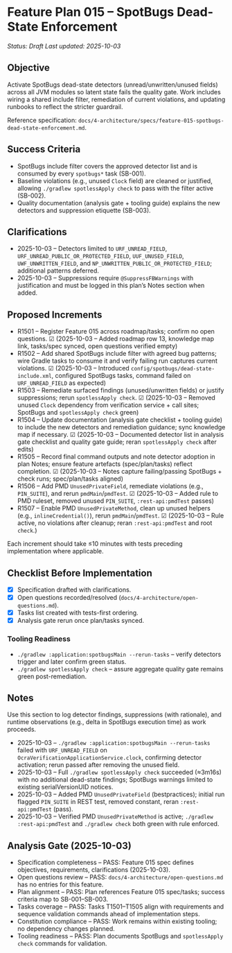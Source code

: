 # Feature Plan 015 – SpotBugs Dead-State Enforcement

_Status: Draft_
_Last updated: 2025-10-03_

## Objective
Activate SpotBugs dead-state detectors (unread/unwritten/unused fields) across all JVM modules so latent state fails the quality gate. Work includes wiring a shared include filter, remediation of current violations, and updating runbooks to reflect the stricter guardrail.

Reference specification: `docs/4-architecture/specs/feature-015-spotbugs-dead-state-enforcement.md`.

## Success Criteria
- SpotBugs include filter covers the approved detector list and is consumed by every `spotbugs*` task (SB-001).
- Baseline violations (e.g., unused `Clock` field) are cleaned or justified, allowing `./gradlew spotlessApply check` to pass with the filter active (SB-002).
- Quality documentation (analysis gate + tooling guide) explains the new detectors and suppression etiquette (SB-003).

## Clarifications
- 2025-10-03 – Detectors limited to `URF_UNREAD_FIELD`, `URF_UNREAD_PUBLIC_OR_PROTECTED_FIELD`, `UUF_UNUSED_FIELD`, `UWF_UNWRITTEN_FIELD`, and `NP_UNWRITTEN_PUBLIC_OR_PROTECTED_FIELD`; additional patterns deferred.
- 2025-10-03 – Suppressions require `@SuppressFBWarnings` with justification and must be logged in this plan’s Notes section when added.

## Proposed Increments
- R1501 – Register Feature 015 across roadmap/tasks; confirm no open questions. ☑ (2025-10-03 – Added roadmap row 13, knowledge map link, tasks/spec synced, open questions verified empty)
- R1502 – Add shared SpotBugs include filter with agreed bug patterns; wire Gradle tasks to consume it and verify failing run captures current violations. ☑ (2025-10-03 – Introduced `config/spotbugs/dead-state-include.xml`, configured SpotBugs tasks, command failed on `URF_UNREAD_FIELD` as expected)
- R1503 – Remediate surfaced findings (unused/unwritten fields) or justify suppressions; rerun `spotlessApply check`. ☑ (2025-10-03 – Removed unused `Clock` dependency from verification service + call sites; SpotBugs and `spotlessApply check` green)
- R1504 – Update documentation (analysis gate checklist + tooling guide) to include the new detectors and remediation guidance; sync knowledge map if necessary. ☑ (2025-10-03 – Documented detector list in analysis gate checklist and quality gate guide; reran `spotlessApply check` after edits)
- R1505 – Record final command outputs and note detector adoption in plan Notes; ensure feature artefacts (spec/plan/tasks) reflect completion. ☑ (2025-10-03 – Notes capture failing/passing SpotBugs + check runs; spec/plan/tasks aligned)
- R1506 – Add PMD `UnusedPrivateField`, remediate violations (e.g., `PIN_SUITE`), and rerun `pmdMain`/`pmdTest`. ☑ (2025-10-03 – Added rule to PMD ruleset, removed unused `PIN_SUITE`, `:rest-api:pmdTest` passes)
- R1507 – Enable PMD `UnusedPrivateMethod`, clean up unused helpers (e.g., `inlineCredential()`), rerun `pmdMain`/`pmdTest`. ☑ (2025-10-03 – Rule active, no violations after cleanup; reran `:rest-api:pmdTest` and root `check`.)

Each increment should take ≤10 minutes with tests preceding implementation where applicable.

## Checklist Before Implementation
- [x] Specification drafted with clarifications.
- [x] Open questions recorded/resolved (`docs/4-architecture/open-questions.md`).
- [x] Tasks list created with tests-first ordering.
- [x] Analysis gate rerun once plan/tasks synced.

### Tooling Readiness
- `./gradlew :application:spotbugsMain --rerun-tasks` – verify detectors trigger and later confirm green status.
- `./gradlew spotlessApply check` – assure aggregate quality gate remains green post-remediation.

## Notes
Use this section to log detector findings, suppressions (with rationale), and runtime observations (e.g., delta in SpotBugs execution time) as work proceeds.
- 2025-10-03 – `./gradlew :application:spotbugsMain --rerun-tasks` failed with `URF_UNREAD_FIELD` on `OcraVerificationApplicationService.clock`, confirming detector activation; rerun passed after removing the unused field.
- 2025-10-03 – Full `./gradlew spotlessApply check` succeeded (≈3m16s) with no additional dead-state findings; SpotBugs warnings limited to existing serialVersionUID notices.
- 2025-10-03 – Added PMD `UnusedPrivateField` (bestpractices); initial run flagged `PIN_SUITE` in REST test, removed constant, reran `:rest-api:pmdTest` (pass).
- 2025-10-03 – Verified PMD `UnusedPrivateMethod` is active; `./gradlew :rest-api:pmdTest` and `./gradlew check` both green with rule enforced.

## Analysis Gate (2025-10-03)
- Specification completeness – PASS: Feature 015 spec defines objectives, requirements, clarifications (2025-10-03).
- Open questions review – PASS: `docs/4-architecture/open-questions.md` has no entries for this feature.
- Plan alignment – PASS: Plan references Feature 015 spec/tasks; success criteria map to SB-001–SB-003.
- Tasks coverage – PASS: Tasks T1501–T1505 align with requirements and sequence validation commands ahead of implementation steps.
- Constitution compliance – PASS: Work remains within existing tooling; no dependency changes planned.
- Tooling readiness – PASS: Plan documents SpotBugs and `spotlessApply check` commands for validation.
